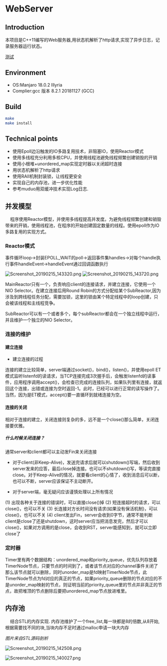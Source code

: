 # WebServer

## Introduction

本项目是C++11编写的Web服务器,用状态机解析了http请求,实现了异步日志，记录服务器运行状态。

[测试](https://github.com/inth3m/WebServer/blob/master/%E6%B5%8B%E8%AF%95.md)

## Environment

- OS:Manjaro 18.0.2 Illyria
- Complier:gcc 版本 8.2.1 20181127 (GCC)

## Build

```bash
make
make install
```

## Technical points

- 使用Epoll边沿触发的IO多路复用技术，非阻塞IO，使用Reactor模式
- 使用多线程充分利用多核CPU，并使用线程池避免线程频繁创建销毁的开销
- 使用小根堆+unordered_map实现定时器以关闭超时连接
- 用状态机解析了http请求
- 使用RAII机制封装锁，让线程更安全
- 实现自己的内存池，进一步优化性能
- 参考muduo用双缓冲技术实现Log日志.


## 并发模型

&nbsp;&nbsp;&nbsp;&nbsp;程序使用Reactor模型，并使用多线程提高并发度。为避免线程频繁创建和销毁带来的开销，使用线程池，在程序的开始创建固定数量的线程。使用epoll作为IO多路复用的实现方式。

### Reactor模式

事件循环loop->封装EPOLL_WAIT的poll->返回事件集handles->对每个handle执行事件handleEvent->handleEvent通过回调函数执行

![Screenshot_20190215_143320.png](https://i.loli.net/2019/02/15/5c665d74782dc.png)
![Screenshot_20190215_143720.png](https://i.loli.net/2019/02/15/5c665e210f01f.png)

MainReactor只有一个，负责响应client的连接请求，并建立连接，它使用一个NIO Selector。在建立连接后用Round Robin的方式分配给某个SubReactor,因为涉及到跨线程任务分配，需要加锁，这里的锁由某个特定线程中的loop创建，只会被该线程和主线程竞争。

SubReactor可以有一个或者多个，每个subReactor都会在一个独立线程中运行，并且维护一个独立的NIO Selector。

### 连接的维护

#### 建立连接

- 建立连接的过程

连接的建立比较简单，server端通过socket()，bind()，listen()，并使用epoll ET模式监听listenfd的读请求，当TCP连接完成3次握手后，会触发listenfd的读事件，应用程序调用accept()，会检查已完成的连接队列，如果队列里有连接，就返回这个连接，出错或连接为空时返回-1。此时，已经可以进行正常的读写操作了。 当然，因为是ET模式，accept()要一直循环到就绪连接为空。

#### 连接的关闭

相对于连接的建立，关闭连接则复杂的多，远不是一个close()那么简单，关闭连接要优雅。

##### 什么时候关闭连接？

通常server和client都可以主动发Fin来关闭连接

- 对于client(非Keep-Alive)，发送完请求后就可以shutdown()写端，然后收到server发来的应答，最后close掉连接。也可以不shutdown()写，等读完直接close。对于Keep-Alive的情况，就要看client的心情了，收到消息后可以断，也可以不断，server应该保证不主动断开。

- 对于server端，毫无疑问应该谨慎处理以上所有情况

(1) 出现各种关于连接的错误时，可以直接close()掉
(2) 短连接超时的请求，可以close()，也可以不关
(3) 长连接对方长时间没有请求(如果没有保活机制)，可以close()，也可以不关
(4) client发出Fin，server会收到0字节，通常不能判断client是close了还是shutdown，这时server应当把消息发完，然后才可以close()，如果对方调用的是close，会收到RST，server能感知到，就可以立即close了

### 定时器

Timer里有两个数据结构：unordered_map和priority_queue，优先队列存放着TimerNode节点，只要节点的时间到了，或者该节点对应的channel事件关闭了那么该节点就可以删除，同时unorder_map是fd映射TimerNode节点，此TimerNode节点为fd对应的真正的节点，如果priority_queue删除的节点对应的不是unorder_map映射的节点，则证明当前的priority_queue里的节点并非真正的节点，故把堆顶的节点删除后要把unordered_map节点放进堆里。


## 内存池

&nbsp;&nbsp;&nbsp;&nbsp;结合STL的内存实现. 内存池维护了一个free_list,每一块都是8的倍数,从8开始,根据需要找不同的块,当块内存不足时通过malloc申请一块大内存

*图片来自STL源码剖析*

![Screenshot_20190215_142508.png](https://i.loli.net/2019/02/15/5c665b4580e6c.png)

![Screenshot_20190215_140027.png](https://i.loli.net/2019/02/15/5c6655741895f.png)
